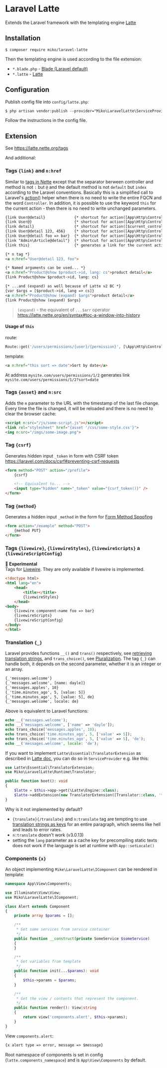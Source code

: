 Laravel Latte
=============

Extends the Laravel framework with the templating engine [Latte](https://latte.nette.org)

## Installation

```
$ composer require miko/laravel-latte
```

Then the templating engine is used according to the file extension:
- `*.blade.php` - [Blade (Laravel default)](https://laravel.com/docs/blade)
- `*.latte` - [Latte](https://latte.nette.org)

## Configuration

Publish config file into `config/latte.php`:
```html
$ php artisan vendor:publish --provider="Miko\LaravelLatte\ServiceProvider"
```
Follow the instructions in the config file.

## Extension

See https://latte.nette.org/tags

And additional:

### Tags `{link}` and `n:href`

Similar to [tags in Nette](https://doc.nette.org/en/application/creating-links#toc-in-the-presenter-template)
except that the separator berween controller and method is not `:` but `@` and the default method is not `default` but `index` according to the Laravel conventions.
Basically this is a simplified call to Laravel's [action()](https://laravel.com/docs/urls#urls-for-controller-actions) helper when
there is no need to write the entire FQCN and the word `Controller`.
In addition, it is possible to use the keyword `this` for the current action - then there is no need to write unchanged parameters.

```html
{link User@detail}             {* shortcut for action([App\Http\Controllers\UserController::class, 'detail']) *}
{link User@}                   {* shortcut for action([App\Http\Controllers\UserController::class, 'index']) *}
{link detail}                  {* shortcut for action([$current_controller, 'detail']) *}
{link User@detail 123, 456}    {* shortcut for action([App\Http\Controllers\UserController::class, 'detail'], [123, 456]) *}
{link User@detail foo => bar}  {* shortcut for action([App\Http\Controllers\UserController::class, 'detail'], ['foo' => 'bar']) *}
{link "Admin\Article@detail"}  {* shortcut for action([App\Http\Controllers\Admin\ArticleController::class, 'detail']) *}
{link this}                    {* generates a link for the current action and current arguments (current URL) *}

{* n tag *}
<a n:href="User@detail 123, foo">

{* Named arguments can be used... *}
<a n:href="Product@show $product->id, lang: cs">product detail</a>
{link Product@show $product->id, lang: cs}

{* ...and (expand) as well because of Latte v2 BC *}
{var $args = [$product->id, lang => cs]}
<a n:href="Product@show (expand) $args">product detail</a>
{link Product@show (expand) $args}
```
> `(expand)` - the equivalent of `...$arr` operator https://latte.nette.org/en/syntax#toc-a-window-into-history

#### Usage of `this`
route:
```php
Route::get('/users/permissions/{user}/{permission}', [\App\Http\Controllers\UserController::class, 'permissions']);
```
template:
```html
<a n:href="this sort => date">Sort by date</a>
```
At address `mysite.com/users/permissions/1/2` generates link `mysite.com/users/permissions/1/2?sort=date`

### Tags `{asset}` and `n:src`

Adds the `m` parameter to the URL with the timestamp of the last file change. Every time the file is changed, it will be reloaded
and there is no need to clear the browser cache:
```html
<script n:src="/js/some-script.js"></script>
<link rel="stylesheet" href="{asset '/css/some-style.css'}">
<img n:src="/imgs/some-image.png">
```

### Tag `{csrf}`

Generates hidden input `_token` in form with CSRF token https://laravel.com/docs/csrf#preventing-csrf-requests
```html
<form method="POST" action="/profile">
    {csrf}

    <!-- Equivalent to... -->
    <input type="hidden" name="_token" value="{csrf_token()}" />
</form>
```

### Tag `{method}`

Generates a hidden input `_method` in the form for [Form Method Spoofing](https://laravel.com/docs/routing#form-method-spoofing)
```html
<form action="/example" method="POST">
    {method PUT}
</form>
```

### Tags `{livewire}`, `{livewireStyles}`, `{livewireScripts}` a `{livewireScriptConfig}`
**🧪 Experimental**   
Tags for [Livewire](https://livewire.laravel.com/). They are only available if livewire is implemented.
```html
<!doctype html>
<html lang="en">
    <head>
        <title></title>
        {livewireStyles}
    </head>
<body>
    {livewire component-name foo => bar}
    {livewireScripts}
    {livewireScriptConfig}
</body>
</html>
```

### Translation `{_}`

Laravel provides functions `__()` and `trans()` respectively, see [retrieving translation strings](https://laravel.com/docs/localization#retrieving-translation-strings),
and `trans_choice()`, see [Pluralization](https://laravel.com/docs/localization#pluralization).
The tag `{_}` can handle both, it depends on the second parameter, whether it is an integer or an array.

```html
{_'messages.welcome'}
{_'messages.welcome', [name: dayle]}
{_'messages.apples', 10}
{_'time.minutes_ago', 5, [value: 5]}
{_'time.minutes_ago', 5, [value: 5], de}
{_'messages.welcome', locale: de}
```
Above is equivalent to Laravel functions:
```php
echo __('messages.welcome');
echo __('messages.welcome', ['name' => 'dayle']);
echo trans_choice('messages.apples', 10);
echo trans_choice('time.minutes_ago', 5, ['value' => 5]);
echo trans_choice('time.minutes_ago', 5, ['value' => 5], 'de');
echo __('messages.welcome', locale: 'de');
```

If you want to implement `Latte\Essential\TranslatorExtension` as described in [Latte doc](https://latte.nette.org/en/develop#toc-translatorextension),
you can do so in `ServiceProvider` e.g. like this:
```php
use Latte\Essential\TranslatorExtension;
use Miko\LaravelLatte\Runtime\Translator;

public function boot(): void
{
    $latte = $this->app->get(\Latte\Engine::class);
    $latte->addExtension(new TranslatorExtension([Translator::class, 'translate']));
}
```
Why is it not implemented by default?
- `{translate}{/translate}` and `n:translate` tag are tempting to use 
[translation strings as keys](https://laravel.com/docs/localization#using-translation-strings-as-keys)
for an entire paragraph, which seems like hell and leads to error rates.
- `n:translate` doesn't work (v3.0.13) 
- setting the `lang` parameter as a cache key for precompiling static texts does not work if the language is set at runtime with `App::setLocale()`

### Components `{x}`
An object implementing `Mike\LaravelLatte\IComponent` can be rendered in template:
```php
namespace App\View\Components;

use Illuminate\View\View;
use Miko\LaravelLatte\IComponent;

class Alert extends Component
{
    private array $params = [];

    /**
     * Get some services from service container
     */
    public function __construct(private SomeService $someService)
    {
    }

    /**
     * Get variables from template
     */
    public function init(...$params): void
    {
        $this->params = $params;
    }

    /**
     * Get the view / contents that represent the component.
     */
    public function render(): View|string
    {
        return view('components.alert', $this->params);
    }
}
```
View `components.alert`:
```html
{x alert type => error, message => $message}
```
Root namespace of components is set in config (`latte.components_namespace`) 
and is `App\View\Components` by default.
